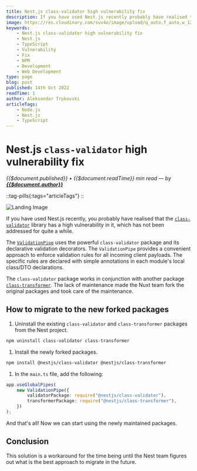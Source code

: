 ```yaml
---
title: Nest.js class-validator high vulnerability fix
description: If you have used Nest.js recently probably have realised that the class-validator library has a high vulnerability in it, which is not being addressed for quite a while. The ValidationPipe makes use of the powerful class-validator package and its declarative validation decorators. The ValidationPipe provides a convenient approach to enforce validation rules for all incoming client payloads, where the specific rules are declared with simple annotations in local class/DTO declarations in each module. The class-validator package works in conjunction with another package class-transformer. The lack of maintenance made the Nuxt team fork the original packages and take care of the maintenance.
image: https://res.cloudinary.com/suv4o/image/upload/q_auto,f_auto,w_1200,e_sharpen:100/v1665729617/blog/nestjs-class-validator-high-vulnerability-fix/nestjs-class-validator-high-vulnerability-fix
keywords:
    - Nest.js class-validator high vulnerability fix
    - Nest.js
    - TypeScript
    - Vulnerability
    - Fix
    - NPM
    - Development
    - Web Development
type: page
blog: post
published: 14th Oct 2022
readTime: 1
author: Aleksandar Trpkovski
articleTags:
    - Node.js
    - Nest.js
    - TypeScript
---
```


# Nest.js `class-validator` high vulnerability fix

_{{$document.published}} • {{$document.readTime}} min read — by **[{{$document.author}}](/)**_

::tag-pills{:tags="articleTags"}
::

![Landing Image](https://res.cloudinary.com/suv4o/image/upload/q_auto,f_auto,w_750,e_sharpen:100/v1665729617/blog/nestjs-class-validator-high-vulnerability-fix/nestjs-class-validator-high-vulnerability-fix)

If you have used Nest.js recently, you probably have realised that the [`class-validator`](https://www.npmjs.com/package/class-validator) library has a high vulnerability in it, which has not been addressed for quite a while.

The [`ValidationPipe`](https://docs.nestjs.com/techniques/validation) uses the powerful `class-validator` package and its declarative validation decorators. The `ValidationPipe` provides a convenient approach to enforce validation rules for all incoming client payloads. The specific rules are declared with simple annotations in each module's local class/DTO declarations.

The `class-validator` package works in conjunction with another package [`class-transformer`](https://www.npmjs.com/package/class-transformer). The lack of maintenance made the Nuxt team fork the original packages and took care of the maintenance.

## **How to migrate to the new forked packages**

1. Uninstall the existing `class-validator` and `class-transformer` packages from the Nest project.

```bash
npm uninstall class-validator class-transformer
```

1. Install the newly forked packages.

```bash
npm install @nestjs/class-validator @nestjs/class-transformer
```

1. In the `main.ts` file, add the following:

```ts
app.useGlobalPipes(
    new ValidationPipe({
        validatorPackage: require("@nestjs/class-validator"),
        transformerPackage: require("@nestjs/class-transformer"),
    })
);
```

And that's all! Now we can start using the newly maintained packages.

## Conclusion

This solution is a workaround for the time being until the Nest team figures out what is the best approach to migrate in the future.
